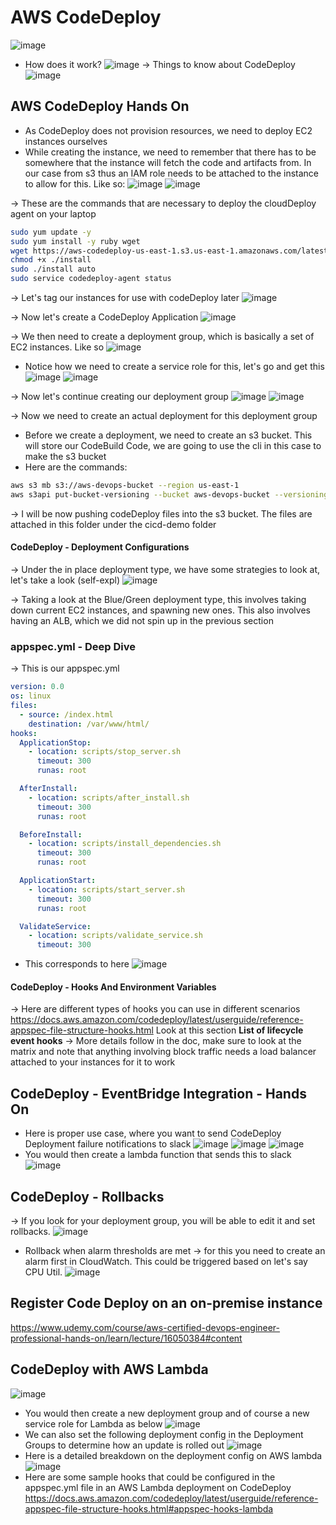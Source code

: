# AWS CodeDeploy 
![image](https://user-images.githubusercontent.com/43883264/168713936-47095c18-f7b7-41b1-b817-0b795a2d9d2e.png)
- How does it work?
![image](https://user-images.githubusercontent.com/43883264/168714068-e6d2c8b4-e386-4501-bb33-97d205147f7f.png)
-> Things to know about CodeDeploy
![image](https://user-images.githubusercontent.com/43883264/168714200-0aedacf1-4443-469d-b43a-d7793cb0d4ed.png)

## AWS CodeDeploy Hands On
- As CodeDeploy does not provision resources, we need to deploy EC2 instances ourselves
- While creating the instance, we need to remember that there has to be somewhere that the instance will fetch the code and artifacts from. In our case from s3 thus an IAM role needs to be attached to the instance to allow for this. Like so:
![image](https://user-images.githubusercontent.com/43883264/169860031-dcd06673-3b04-4340-ab47-92f6a86b366e.png)
![image](https://user-images.githubusercontent.com/43883264/169860122-df31fba9-15c5-4f97-b48e-861e35b1beb0.png)

-> These are the commands that are necessary to deploy the cloudDeploy agent on your laptop
```bash
sudo yum update -y
sudo yum install -y ruby wget
wget https://aws-codedeploy-us-east-1.s3.us-east-1.amazonaws.com/latest/install
chmod +x ./install
sudo ./install auto
sudo service codedeploy-agent status
```
-> Let's tag our instances for use with codeDeploy later
![image](https://user-images.githubusercontent.com/43883264/169865336-03fcbe49-4429-41ac-a461-9be17639c01b.png)

-> Now let's create a CodeDeploy Application
![image](https://user-images.githubusercontent.com/43883264/169865514-33c3083c-baea-4551-8529-8c5d5fe9db7e.png)

-> We then need to create a deployment group, which is basically a set of EC2 instances. Like so
![image](https://user-images.githubusercontent.com/43883264/169865727-54a969b0-a811-407c-8a55-b865f2a1f95b.png)
- Notice how we need to create a service role for this, let's go and get this
![image](https://user-images.githubusercontent.com/43883264/169865893-eb919b5d-64b4-463e-8db8-d7bf11d67b67.png)
![image](https://user-images.githubusercontent.com/43883264/169865911-79fbfb2f-2b4a-476d-91c6-68f8c3f01acb.png)


-> Now let's continue creating our deployment group
![image](https://user-images.githubusercontent.com/43883264/169866930-280a3635-9af5-438e-ab80-6114dff5baa4.png)
![image](https://user-images.githubusercontent.com/43883264/169866953-3a1c823d-d3bb-48d8-bf28-27533ca571a5.png)

-> Now we need to create an actual deployment for this deployment group
- Before we create a deployment, we need to create an s3 bucket. This will store our CodeBuild Code, we are going to use the cli in this case to make the s3 bucket
- Here are the commands:
```bash
aws s3 mb s3://aws-devops-bucket --region us-east-1
aws s3api put-bucket-versioning --bucket aws-devops-bucket --versioning-configuration Status=Enabled --region us-east-1
```

-> I will be now pushing codeDeploy files into the s3 bucket. The files are attached in this folder under the cicd-demo folder

#### CodeDeploy - Deployment Configurations
-> Under the in place deployment type, we have some strategies to look at, let's take a look (self-expl)
![image](https://user-images.githubusercontent.com/43883264/169906104-eac6a2cc-e740-43ae-84da-3b364ec2ce73.png)

-> Taking a look at the Blue/Green deployment type, this involves taking down current EC2 instances, and spawning new ones. This also involves having an ALB, which we did not spin up in the previous section

### appspec.yml - Deep Dive
-> This is our appspec.yml
```yaml
version: 0.0
os: linux
files:
  - source: /index.html
    destination: /var/www/html/
hooks:
  ApplicationStop:
    - location: scripts/stop_server.sh
      timeout: 300
      runas: root

  AfterInstall:
    - location: scripts/after_install.sh
      timeout: 300
      runas: root

  BeforeInstall:
    - location: scripts/install_dependencies.sh
      timeout: 300
      runas: root

  ApplicationStart:
    - location: scripts/start_server.sh
      timeout: 300
      runas: root

  ValidateService:
    - location: scripts/validate_service.sh
      timeout: 300
```
- This corresponds to here
![image](https://user-images.githubusercontent.com/43883264/169907513-8d0ae2ab-901d-464f-a18f-77a174ef5635.png)

#### CodeDeploy - Hooks And Environment Variables
-> Here are different types of hooks you can use in different scenarios
https://docs.aws.amazon.com/codedeploy/latest/userguide/reference-appspec-file-structure-hooks.html 
Look at this section  **List of lifecycle event hooks**
-> More details follow in the doc, make sure to look at the matrix and note that anything involving block traffic needs a load balancer attached to your instances for it to work

## CodeDeploy - EventBridge Integration - Hands On
- Here is proper use case, where you want to send CodeDeploy Deployment failure notifications to slack
![image](https://user-images.githubusercontent.com/43883264/169923735-c4d0a62a-343d-49db-9e8c-dcd544c9505a.png)
![image](https://user-images.githubusercontent.com/43883264/169923863-ee5accdc-dcf8-4c35-bf01-e6dc9b6dc0e6.png)
![image](https://user-images.githubusercontent.com/43883264/169923875-1044cbef-0008-4b6b-8abf-647590a797af.png)
- You would then create a lambda function that sends this to slack
![image](https://user-images.githubusercontent.com/43883264/169923904-339de11b-496a-4b3f-8416-ab8dc6ce7493.png)

## CodeDeploy - Rollbacks
-> If you look for your deployment group, you will be able to edit it and set rollbacks.
![image](https://user-images.githubusercontent.com/43883264/169931231-8f207dbd-e15c-40e5-90ab-e6055347afbd.png)

- Rollback when alarm thresholds are met -> for this you need to create an alarm first in CloudWatch. This could be triggered based on let's say CPU Util.
![image](https://user-images.githubusercontent.com/43883264/169931615-709760f8-bb15-4c80-a30f-33d23a13a03a.png)

## Register Code Deploy on an on-premise instance
https://www.udemy.com/course/aws-certified-devops-engineer-professional-hands-on/learn/lecture/16050384#content


## CodeDeploy with AWS Lambda
![image](https://user-images.githubusercontent.com/43883264/170341250-7d21ac6c-4fb7-4e36-872d-f851574d8e3a.png)
- You would then create a new deployment group and of course a new service role for Lambda as below
![image](https://user-images.githubusercontent.com/43883264/170342199-b412fd19-a4e1-4939-a634-31baaada92de.png)
- We can also set the following deployment config in the Deployment Groups to determine how an update is rolled out
![image](https://user-images.githubusercontent.com/43883264/170342809-9421da7a-ed2d-4135-a507-967ff230b4b9.png)
- Here is a detailed breakdown on the deployment config on AWS lambda
![image](https://user-images.githubusercontent.com/43883264/170343328-ffa483cd-e763-4f39-bb4a-7e032ad1ae43.png)
- Here are some sample hooks that could be configured in the appspec.yml file in an AWS Lambda deployment on CodeDeploy
https://docs.aws.amazon.com/codedeploy/latest/userguide/reference-appspec-file-structure-hooks.html#appspec-hooks-lambda
